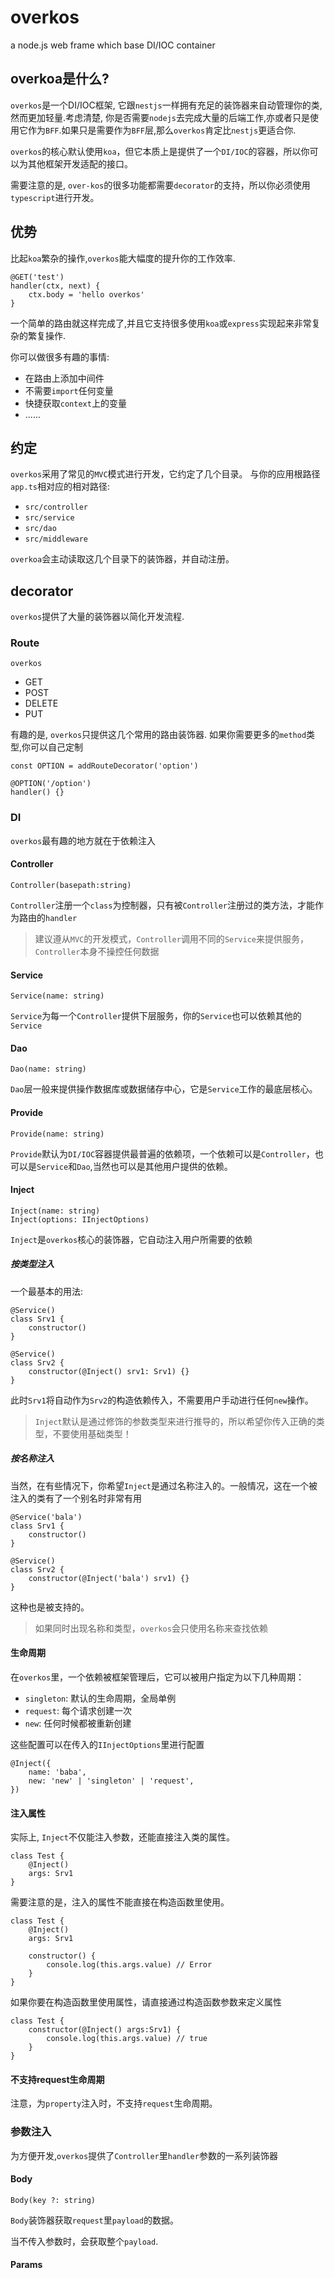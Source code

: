# overkos
a node.js web frame which base DI/IOC container
## overkoa是什么?
`overkos`是一个DI/IOC框架, 它跟`nestjs`一样拥有充足的装饰器来自动管理你的类, 然而更加轻量.考虑清楚, 你是否需要`nodejs`去完成大量的后端工作,亦或者只是使用它作为`BFF`.如果只是需要作为`BFF`层,那么`overkos`肯定比`nestjs`更适合你.

`overkos`的核心默认使用`koa`，但它本质上是提供了一个`DI/IOC`的容器，所以你可以为其他框架开发适配的接口。

需要注意的是, `over-kos`的很多功能都需要`decorator`的支持，所以你必须使用`typescript`进行开发。

## 优势
比起`koa`繁杂的操作,`overkos`能大幅度的提升你的工作效率.
```
@GET('test')
handler(ctx, next) {
    ctx.body = 'hello overkos'
}
```
一个简单的路由就这样完成了,并且它支持很多使用`koa`或`express`实现起来非常复杂的繁复操作.

你可以做很多有趣的事情:
+ 在路由上添加中间件
+ 不需要`import`任何变量
+ 快捷获取`context`上的变量
+ ......

## 约定
`overkos`采用了常见的`MVC`模式进行开发，它约定了几个目录。
与你的应用根路径`app.ts`相对应的相对路径:
+ `src/controller`
+ `src/service`
+ `src/dao`
+ `src/middleware`

`overkoa`会主动读取这几个目录下的装饰器，并自动注册。

## decorator
`overkos`提供了大量的装饰器以简化开发流程.

### Route
`overkos`
+ GET
+ POST
+ DELETE
+ PUT

有趣的是, `overkos`只提供这几个常用的路由装饰器. 如果你需要更多的`method`类型,你可以自己定制
```
const OPTION = addRouteDecorator('option')

@OPTION('/option')
handler() {}
```

### DI
`overkos`最有趣的地方就在于依赖注入

#### Controller
```
Controller(basepath:string)
```
`Controller`注册一个`class`为控制器，只有被`Controller`注册过的类方法，才能作为路由的`handler`

> 建议遵从`MVC`的开发模式，`Controller`调用不同的`Service`来提供服务，`Controller`本身不操控任何数据

#### Service
```
Service(name: string)
```
`Service`为每一个`Controller`提供下层服务，你的`Service`也可以依赖其他的`Service`

#### Dao
```
Dao(name: string)
```
`Dao`层一般来提供操作数据库或数据储存中心，它是`Service`工作的最底层核心。
#### Provide
```
Provide(name: string)
```
`Provide`默认为`DI/IOC`容器提供最普遍的依赖项，一个依赖可以是`Controller`，也可以是`Service`和`Dao`,当然也可以是其他用户提供的依赖。

#### Inject
```
Inject(name: string)
Inject(options: IInjectOptions)
```
`Inject`是`overkos`核心的装饰器，它自动注入用户所需要的依赖

##### 按类型注入
一个最基本的用法:
```
@Service()
class Srv1 {
    constructor()
}

@Service()
class Srv2 {
    constructor(@Inject() srv1: Srv1) {} 
}
```
此时`Srv1`将自动作为`Srv2`的构造依赖传入，不需要用户手动进行任何`new`操作。

> `Inject`默认是通过修饰的参数类型来进行推导的，所以希望你传入正确的类型，不要使用基础类型！

##### 按名称注入

当然，在有些情况下，你希望`Inject`是通过名称注入的。一般情况，这在一个被注入的类有了一个别名时非常有用
```
@Service('bala')
class Srv1 {
    constructor()
}

@Service()
class Srv2 {
    constructor(@Inject('bala') srv1) {} 
}
```
这种也是被支持的。
> 如果同时出现名称和类型，`overkos`会只使用名称来查找依赖

#### 生命周期
在`overkos`里，一个依赖被框架管理后，它可以被用户指定为以下几种周期：
+ `singleton`: 默认的生命周期，全局单例
+ `request`: 每个请求创建一次
+ `new`: 任何时候都被重新创建

这些配置可以在传入的`IInjectOptions`里进行配置
```
@Inject({
    name: 'baba',
    new: 'new' | 'singleton' | 'request',
})
```

#### 注入属性
实际上, `Inject`不仅能注入参数，还能直接注入类的属性。
```
class Test {
    @Inject()
    args: Srv1
}
```
需要注意的是，注入的属性不能直接在构造函数里使用。
```
class Test {
    @Inject()
    args: Srv1

    constructor() {
        console.log(this.args.value) // Error
    }
}
```

如果你要在构造函数里使用属性，请直接通过构造函数参数来定义属性
```
class Test {
    constructor(@Inject() args:Srv1) {
        console.log(this.args.value) // true
    }
}
```

#### 不支持request生命周期
注意，为`property`注入时，不支持`request`生命周期。


### 参数注入
为方便开发,`overkos`提供了`Controller`里`handler`参数的一系列装饰器

#### Body
```
Body(key ?: string)
```
`Body`装饰器获取`request`里`payload`的数据。

当不传入参数时，会获取整个`payload`.

#### Params